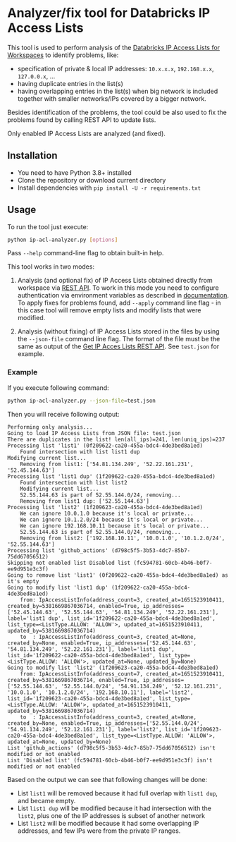 # Analyzer/fix tool for Databricks IP Access Lists

This tool is used to perform analysis of the [Databricks IP Access Lists for Workspaces](https://docs.databricks.com/security/network/ip-access-list-workspace.html) to identify problems, like:

* specification of private & local IP addresses: `10.x.x.x`, `192.168.x.x`, `127.0.0.x`, ...
* having duplicate entries in the list(s)
* having overlapping entries in the list(s) when big network is included together with smaller networks/IPs covered by a bigger network.

Besides identification of the problems, the tool could be also used to fix the problems found by calling REST API to update lists.

Only enabled IP Access Lists are analyzed (and fixed).


## Installation

* You need to have Python 3.8+ installed
* Clone the repository or download current directory
* Install dependencies with `pip install -U -r requirements.txt`

## Usage

To run the tool just execute:

```sh
python ip-acl-analyzer.py [options]
```

Pass `--help` command-line flag to obtain built-in help.

This tool works in two modes:

1. Analysis (and optional fix) of IP Access Lists obtained directly from workspace via [REST API](https://docs.databricks.com/api/workspace/ipaccesslists/list).  To work in this mode you need to configure authentication via environment variables as described in [documentation](https://docs.databricks.com/dev-tools/auth.html).  To apply fixes for problems found, add `--apply` command line flag - in this case tool will remove empty lists and modify lists that were modified.

1. Analysis (without fixing) of IP Access Lists stored in the files by using the `--json-file` command line flag. The format of the file must be the same as output of the [Get IP Acces Lists REST API](https://docs.databricks.com/api/workspace/ipaccesslists/list). See `test.json` for example. 

### Example

If you execute following command:

```sh
python ip-acl-analyzer.py --json-file=test.json
```

Then you will receive following output:

```
Performing only analysis...
Going to load IP Access Lists from JSON file: test.json
There are duplicates in the list! len(all_ips)=241, len(uniq_ips)=237
Processing list 'list1' (0f209622-ca20-455a-bdc4-4de3bed8a1ed)
	Found intersection with list list1 dup
Modifying current list...
	Removing from list1: ['54.81.134.249', '52.22.161.231', '52.45.144.63']
Processing list 'list1 dup' (1f209622-ca20-455a-bdc4-4de3bed8a1ed)
	Found intersection with list list2
    Modifying current list...
	52.55.144.63 is part of 52.55.144.0/24, removing...
	Removing from list1 dup: ['52.55.144.63']
Processing list 'list2' (1f209623-ca20-455a-bdc4-4de3bed8a1ed)
	We can ignore 10.0.1.0 because it's local or private...
	We can ignore 10.1.2.0/24 because it's local or private...
	We can ignore 192.168.10.11 because it's local or private...
	52.55.144.63 is part of 52.55.144.0/24, removing...
	Removing from list2: ['192.168.10.11', '10.0.1.0', '10.1.2.0/24', '52.55.144.63']
Processing list 'github_actions' (d798c5f5-3b53-4dc7-85b7-75dd67056512)
Skipping not enabled list Disabled list (fc594781-60cb-4b46-b0f7-ee9d951e3c3f)
Going to remove list 'list1' (0f209622-ca20-455a-bdc4-4de3bed8a1ed) as it's empty
Going to modify list 'list1 dup' (1f209622-ca20-455a-bdc4-4de3bed8a1ed)
	from: IpAccessListInfo(address_count=3, created_at=1651523910411, created_by=5381669867036714, enabled=True, ip_addresses=['52.45.144.63', '52.55.144.63', '54.81.134.249', '52.22.161.231'], label='list1 dup', list_id='1f209622-ca20-455a-bdc4-4de3bed8a1ed', list_type=<ListType.ALLOW: 'ALLOW'>, updated_at=1651523910411, updated_by=5381669867036714)
	to  : IpAccessListInfo(address_count=3, created_at=None, created_by=None, enabled=True, ip_addresses=['52.45.144.63', '54.81.134.249', '52.22.161.231'], label='list1 dup', list_id='1f209622-ca20-455a-bdc4-4de3bed8a1ed', list_type=<ListType.ALLOW: 'ALLOW'>, updated_at=None, updated_by=None)
Going to modify list 'list2' (1f209623-ca20-455a-bdc4-4de3bed8a1ed)
	from: IpAccessListInfo(address_count=7, created_at=1651523910411, created_by=5381669867036714, enabled=True, ip_addresses=['52.55.144.63', '52.55.144.0/24', '54.91.134.249', '52.12.161.231', '10.0.1.0', '10.1.2.0/24', '192.168.10.11'], label='list2', list_id='1f209623-ca20-455a-bdc4-4de3bed8a1ed', list_type=<ListType.ALLOW: 'ALLOW'>, updated_at=1651523910411, updated_by=5381669867036714)
	to  : IpAccessListInfo(address_count=3, created_at=None, created_by=None, enabled=True, ip_addresses=['52.55.144.0/24', '54.91.134.249', '52.12.161.231'], label='list2', list_id='1f209623-ca20-455a-bdc4-4de3bed8a1ed', list_type=<ListType.ALLOW: 'ALLOW'>, updated_at=None, updated_by=None)
List 'github_actions' (d798c5f5-3b53-4dc7-85b7-75dd67056512) isn't modified or not enabled
List 'Disabled list' (fc594781-60cb-4b46-b0f7-ee9d951e3c3f) isn't modified or not enabled
```

Based on the output we can see that following changes will be done:

* List `list1` will be removed because it had full overlap with `list1 dup`, and became empty.
* List `list1 dup` will be modified because it had intersection with the `list2`, plus one of the IP addresses is subset of another network
* List `list2` will be modified because it had some overlapping IP addresses, and few IPs were from the private IP ranges.
